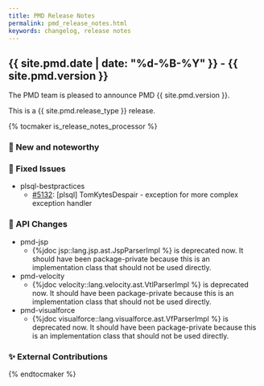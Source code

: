 ```yaml
---
title: PMD Release Notes
permalink: pmd_release_notes.html
keywords: changelog, release notes
---
```


## {{ site.pmd.date | date: "%d-%B-%Y" }} - {{ site.pmd.version }}

The PMD team is pleased to announce PMD {{ site.pmd.version }}.

This is a {{ site.pmd.release_type }} release.

{% tocmaker is_release_notes_processor %}

### 🚀 New and noteworthy

### 🐛 Fixed Issues
* plsql-bestpractices
  * [#5132](https://github.com/pmd/pmd/issues/5132): \[plsql] TomKytesDespair - exception for more complex exception handler

### 🚨 API Changes
* pmd-jsp
  * {%jdoc jsp::lang.jsp.ast.JspParserImpl %} is deprecated now. It should have been package-private
    because this is an implementation class that should not be used directly.
* pmd-velocity
  * {%jdoc velocity::lang.velocity.ast.VtlParserImpl %} is deprecated now. It should have been package-private
    because this is an implementation class that should not be used directly.
* pmd-visualforce
  * {%jdoc visualforce::lang.visualforce.ast.VfParserImpl %} is deprecated now. It should have been package-private
    because this is an implementation class that should not be used directly.

### ✨ External Contributions

{% endtocmaker %}

